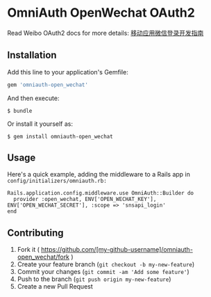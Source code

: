 # OmniAuth OpenWechat OAuth2

Read Weibo OAuth2 docs for more details: [移动应用微信登录开发指南](https://open.weixin.qq.com/cgi-bin/showdocument?action=dir_list&t=resource/res_list&verify=1&lang=zh_CN)

## Installation

Add this line to your application's Gemfile:

```ruby
gem 'omniauth-open_wechat'
```

And then execute:

    $ bundle

Or install it yourself as:

    $ gem install omniauth-open_wechat

## Usage

Here's a quick example, adding the middleware to a Rails app in
`config/initializers/omniauth.rb:`

```
Rails.application.config.middleware.use OmniAuth::Builder do
  provider :open_wechat, ENV['OPEN_WECHAT_KEY'], ENV['OPEN_WECHAT_SECRET'], :scope => 'snsapi_login'
end
```

## Contributing

1. Fork it ( https://github.com/[my-github-username]/omniauth-open_wechat/fork )
2. Create your feature branch (`git checkout -b my-new-feature`)
3. Commit your changes (`git commit -am 'Add some feature'`)
4. Push to the branch (`git push origin my-new-feature`)
5. Create a new Pull Request
